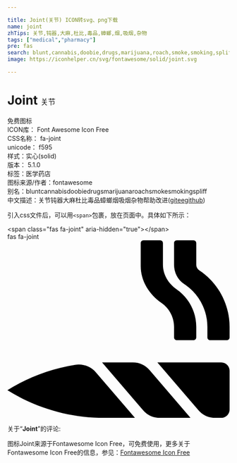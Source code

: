 ```yaml
---

title: Joint(关节) ICON转svg、png下载
name: joint
zhTips: 关节,钝器,大麻,杜比,毒品,蟑螂,烟,吸烟,杂物
tags: ["medical","pharmacy"]
pre: fas
search: blunt,cannabis,doobie,drugs,marijuana,roach,smoke,smoking,spliff
image: https://iconhelper.cn/svg/fontawesome/solid/joint.svg

---
```


# Joint  <small style="font-size: 60%;font-weight: 100">关节</small>


<div class="detail-page">
<p>
<span><span class="badge-success badge">免费图标</span> </span>
<br/>
<span>
ICON库：
<span class="badge-secondary badge">Font Awesome Icon Free</span> 
</span>
<br/>
<span>
CSS名称：
<span class="badge-secondary badge">fa-joint</span> 
</span>
<br/>
<span>
unicode：
<span class="badge-secondary badge">f595</span> 
<copy-btn content='f595' btn-title=""></copy-btn>
<copy-btn :content='String.fromCodePoint(parseInt("f595", 16))' btn-title="复制U"></copy-btn>
</span><br/><span>样式：<span class="badge-light badge">实心(solid)</span></span>
<br/>
<span>
版本：
<span class="badge-secondary badge">5.1.0</span> 
</span><br/><span>标签：<span class="badge-light badge"><router-link to="/tags/medical.html">医学</router-link></span><span class="badge-light badge"><router-link to="/tags/pharmacy.html">药店</router-link></span></span>
<br/>
<span>图标来源/作者：<span class="badge-light badge">fontawesome</span></span> 
<br/>
<span>别名：<span class="badge-light badge">blunt</span><span class="badge-light badge">cannabis</span><span class="badge-light badge">doobie</span><span class="badge-light badge">drugs</span><span class="badge-light badge">marijuana</span><span class="badge-light badge">roach</span><span class="badge-light badge">smoke</span><span class="badge-light badge">smoking</span><span class="badge-light badge">spliff</span></span><br/><span class="zh-detail">中文描述：<span class="badge-primary badge">关节</span><span class="badge-primary badge">钝器</span><span class="badge-primary badge">大麻</span><span class="badge-primary badge">杜比</span><span class="badge-primary badge">毒品</span><span class="badge-primary badge">蟑螂</span><span class="badge-primary badge">烟</span><span class="badge-primary badge">吸烟</span><span class="badge-primary badge">杂物</span><span class="help-link"><span>帮助改进</span>(<a href="https://gitee.com/liuwave/icon-helper/edit/master/json/fontawesome/solid/joint.json" target="_blank" rel="noopener noreferrer">gitee</a><a href="https://github.com/liuwave/icon-helper/edit/master/json/fontawesome/solid/joint.json" target="_blank" rel="noopener noreferrer">github</a></span>)</span><br/>
</p>
</div>
<div class="alert alert-dark">
  <i class="fas fa-joint fa-xs"></i>
  <i class="fas fa-joint fa-sm"></i>
  <i class="fas fa-joint fa-lg"></i>
  <i class="fas fa-joint fa-2x"></i>
  <i class="fas fa-joint fa-3x"></i>
  <i class="fas fa-joint fa-5x"></i>
  <i class="fas fa-joint fa-7x"></i>
</div>
<div>
  <p>引入css文件后，可以用<code>&lt;span&gt;</code>包裹，放在页面中。具体如下所示：    
  </p>
  <div class="alert alert-primary" style="font-size: 14px">
    &lt;span class="fas fa-joint" aria-hidden="true"&gt;&lt;/span&gt;
    <copy-btn content='<span class="fas fa-joint" aria-hidden="true"></span>'></copy-btn>
  </div>
  <div class="alert alert-secondary">
    <i class="fas fa-joint"
    style="font-size: 24px"
    aria-hidden="true"></i> fas fa-joint
    <copy-btn content="fas fa-joint" btn-title="复制图标名称"></copy-btn>
  </div>
</div>
<div id="svg" class="svg-wrap">
<svg xmlns="http://www.w3.org/2000/svg" viewBox="0 0 640 512"><path d="M444.34 181.1c22.38 15.68 35.66 41.16 35.66 68.59V280c0 4.42 3.58 8 8 8h48c4.42 0 8-3.58 8-8v-30.31c0-43.24-21.01-83.41-56.34-108.06C463.85 125.02 448 99.34 448 70.31V8c0-4.42-3.58-8-8-8h-48c-4.42 0-8 3.58-8 8v66.4c0 43.69 24.56 81.63 60.34 106.7zM194.97 358.98C126.03 370.07 59.69 394.69 0 432c83.65 52.28 180.3 80 278.94 80h88.57L254.79 380.49c-14.74-17.2-37.45-25.11-59.82-21.51zM553.28 87.09c-5.67-3.8-9.28-9.96-9.28-16.78V8c0-4.42-3.58-8-8-8h-48c-4.42 0-8 3.58-8 8v62.31c0 22.02 10.17 43.41 28.64 55.39C550.79 153.04 576 199.54 576 249.69V280c0 4.42 3.58 8 8 8h48c4.42 0 8-3.58 8-8v-30.31c0-65.44-32.41-126.19-86.72-162.6zM360.89 352.05c-34.4.06-86.81.15-88.21.17l117.8 137.43A63.987 63.987 0 0 0 439.07 512h88.45L409.57 374.4a63.955 63.955 0 0 0-48.68-22.35zM616 352H432l117.99 137.65A63.987 63.987 0 0 0 598.58 512H616c13.25 0 24-10.75 24-24V376c0-13.26-10.75-24-24-24z"/></svg>
</div>
<detail full-name='fa-joint'></detail>
<div class="icon-detail__container">
<p>关于“<b>Joint</b>”的评论:</p>
</div>
<Vssue title="关于“Joint”的评论" />    
<div><p>图标Joint来源于Fontawesome Icon Free，可免费使用，更多关于  Fontawesome Icon Free的信息，参见：<a target="_blank" href="https://iconhelper.cn/fontawesome.html">Fontawesome Icon Free</a>
</p></div>
